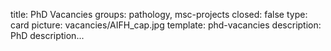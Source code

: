 title: PhD Vacancies 
groups: pathology, msc-projects
closed: false
type: card
picture: vacancies/AIFH_cap.jpg
template: phd-vacancies 
description: PhD description... 
